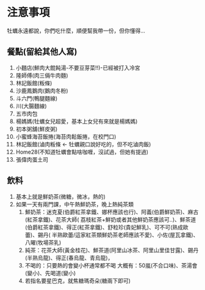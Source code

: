 # 注意事項

牡蠣永遠都說，你們吃什麼，順便幫我帶一份，但你懂得...

## 餐點(留給其他人寫)

1. 小麵店(鮮肉大餛飩湯-不要豆芽菜!!)-已經被打入冷宮
2. 隆師傅(肉三倆牛肉麵)
3. 林記飯館(粄條)
4. 沙鹿鳳鵝肉(鵝肉冬粉)
5. 斗六門(鴨腿麵線)
6. 川(大腸麵線)
7. 五市肉包
8. 楊媽媽(牡蠣女兒超愛，基本上女兒有來就是楊媽媽)
9. 初本粥舖(鮮皮粥)
10. 小蜜蜂海苔飯捲(海苔肉鬆飯捲，在校門口)
11. 林記飯館(滷肉粄條 <- 牡蠣親口說好吃的，但不吃滷肉飯)
12. Home28(不知道牡蠣會點啥咖喱，沒試過，但她有提過)
13. 張偉肉蛋土司

## 飲料

1. 基本上就是鮮奶茶(微糖，微冰，熱的)
2. 如果一天有兩門課，中午熱鮮奶茶，晚上熱純茶類
    1. 鮮奶茶：迷克夏(伯爵紅茶拿鐵、娜杯應該也行)、阿義(伯爵鮮奶茶)、麻古(紅茶拿鐵)、花茶大師(
       荔枝紅茶+鮮奶或者其他鮮奶茶應該可..)、鮮茶道(伯爵紅茶拿鐵)、得正(紅茶拿鐵)、舒粒珍(貴妃鮮乳)、可不可(熟成歐蕾)、錫丹(
       半熟歐蕾/這家紅茶類鮮奶茶老師應該不愛)、小佐(屋瓦拿鐵)、八曜(牧場茶乳)
    2. 純茶：花茶大師(黃金桂花)、鮮茶道(阿里山冰茶、阿里山里佳甘露)、錫丹(半熟烏龍)、得正(春烏龍、青烏龍)，
    3. 不喝的：只要熱的會變小杯通常都不喝 大概有：50嵐(不合口味)、茶湯會(變小)、先喝道(變小)
    4. 若指名要星巴克，就焦糖瑪奇朵(糖兩下即可)
